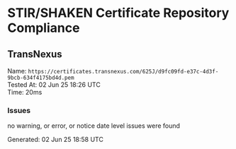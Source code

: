 # STIR/SHAKEN Certificate Repository Compliance

## TransNexus

Name: `https://certificates.transnexus.com/625J/d9fc09fd-e37c-4d3f-9bcb-634f4175bd4d.pem`\
Tested At: 02 Jun 25 18:26 UTC\
Time: 20ms

### Issues

no warning, or error, or notice date level issues were found

Generated: 02 Jun 25 18:58 UTC